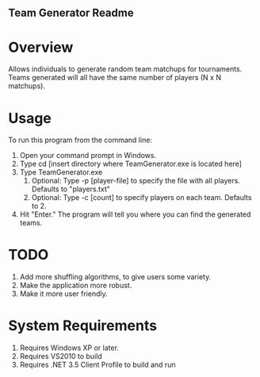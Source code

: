## Team Generator Readme ##

# Overview #
Allows individuals to generate random team matchups for tournaments.  Teams generated
will all have the same number of players (N x N matchups).

# Usage #
To run this program from the command line:
1. Open your command prompt in Windows.
2. Type cd [insert directory where TeamGenerator.exe is located here]
3. Type TeamGenerator.exe
    1. Optional: Type -p [player-file] to specify the file with all players.  Defaults to "players.txt"
	2. Optional: Type -c [count] to specify players on each team.  Defaults to 2.
4. Hit "Enter."  The program will tell you where you can find the generated teams.

# TODO #
1. Add more shuffling algorithms, to give users some variety.
2. Make the application more robust.
3. Make it more user friendly.

# System Requirements #
1. Requires Windows XP or later.
2. Requires VS2010 to build
3. Requires .NET 3.5 Client Profile to build and run